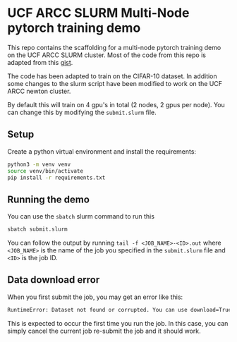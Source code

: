 # UCF ARCC SLURM Multi-Node pytorch training demo

This repo contains the scaffolding for a multi-node pytorch training demo on the UCF ARCC SLURM cluster. Most of the code from this repo is adapted from this [gist](https://gist.github.com/TengdaHan/1dd10d335c7ca6f13810fff41e809904).

The code has been adapted to train on the CIFAR-10 dataset. In addition some changes to the slurm script have been modified to work on the UCF ARCC newton cluster.

By default this will train on 4 gpu's in total (2 nodes, 2 gpus per node). You can change this by modifying the `submit.slurm` file.

## Setup

Create a python virtual environment and install the requirements:

```bash
python3 -m venv venv
source venv/bin/activate
pip install -r requirements.txt
```

## Running the demo

You can use the `sbatch` slurm command to run this

```bash
sbatch submit.slurm
```

You can follow the output by running `tail -f <JOB_NAME>-<ID>.out`
where `<JOB_NAME>` is the name of the job you specified in the `submit.slurm` file and `<ID>` is the job ID.

## Data download error

When you first submit the job, you may get an error like this:

```bash
RuntimeError: Dataset not found or corrupted. You can use download=True to download it
```

This is expected to occur the first time you run the job. In this case, you can simply cancel the current job re-submit the job and it should work.
